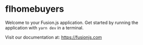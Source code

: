 # flhomebuyers

Welcome to your Fusion.js application. Get started by running the application with `yarn dev` in a terminal.

Visit our documentation at: https://fusionjs.com
